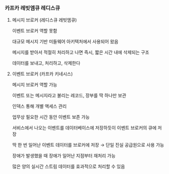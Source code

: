 ### 카프카 레빗엠큐 레디스큐

1. 메시지 브로커 (레디스큐 레빗엠큐)
    
    이벤트 브로커 역할 못함
    
    대규모 메시지 기반 미들웨어 아키텍처에서 사용되어 왔음
    
    메시지를 받아서 적절히 처리하고 나면 즉시, 짧은 시간 내에 삭제되는 구조
    
    데이터를 보내고, 처리하고, 삭제한다
    
2. 이벤트 브로커 (카프카 키네시스)
    
    메시지 브로커 역할 가능
    
    이벤트 또는 메시지라고 불리는 레코드, 장부를 딱 하나만 보관
    
    인덱스 통해 개별 액세스 관리
    
    업무상 필요한 시간 동안 이벤트 보존 가능
    
    서비스에서 나오는 이벤트를 데이터베이스에 저장하듯이 이벤트 브로커의 큐에 저장
    
    딱 한 번 일어난 이벤트 데이터를 브로커에 저장 → 단일 진실 공급원으로 사용 가능
    
    장애가 발생했을 때 장애가 일어난 지점부터 재처리 가능
    
    많은 양의 실시간 스트림 데이터를 효과적으로 처리할 수 있음
